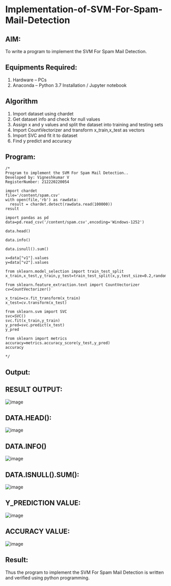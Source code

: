 # Implementation-of-SVM-For-Spam-Mail-Detection

## AIM:
To write a program to implement the SVM For Spam Mail Detection.

## Equipments Required:
1. Hardware – PCs
2. Anaconda – Python 3.7 Installation / Jupyter notebook

## Algorithm
1. Import dataset using chardet
2. Get dataset info and check for null values
3. Assign x and y values and split the dataset into training and testing sets
4. Import CountVectorizer and transform x_train,x_test as vectors
5. Import SVC and fit it to dataset
6. Find y predict and accuracy

## Program:
```
/*
Program to implement the SVM For Spam Mail Detection..
Developed by: Vigneshkumar V
RegisterNumber: 212220220054

import chardet
file='/content/spam.csv'
with open(file,'rb') as rawdata:
  result = chardet.detect(rawdata.read(100000))
result

import pandas as pd
data=pd.read_csv('/content/spam.csv',encoding='Windows-1252')

data.head()

data.info()

data.isnull().sum()

x=data["v1"].values
y=data["v2"].values

from sklearn.model_selection import train_test_split
x_train,x_test,y_train,y_test=train_test_split(x,y,test_size=0.2,random_state=0)

from sklearn.feature_extraction.text import CountVectorizer
cv=CountVectorizer()

x_train=cv.fit_transform(x_train)
x_test=cv.transform(x_test)

from sklearn.svm import SVC
svc=SVC()
svc.fit(x_train,y_train)
y_pred=svc.predict(x_test)
y_pred

from sklearn import metrics
accuracy=metrics.accuracy_score(y_test,y_pred)
accuracy

*/
```

## Output:

## RESULT OUTPUT:
![image](https://github.com/srimathi-25/Implementation-of-SVM-For-Spam-Mail-Detection/assets/114581999/6e5f3037-b7a5-490c-bc75-efed4cd2994f)
## DATA.HEAD():
![image](https://github.com/srimathi-25/Implementation-of-SVM-For-Spam-Mail-Detection/assets/114581999/52b8aafd-e3ce-49f0-ac1e-a41acda4e17c)
## DATA.INFO()
![image](https://github.com/srimathi-25/Implementation-of-SVM-For-Spam-Mail-Detection/assets/114581999/f327e2ef-bd0f-442b-9b1e-87eeebc7d143)
## DATA.ISNULL().SUM():
![image](https://github.com/srimathi-25/Implementation-of-SVM-For-Spam-Mail-Detection/assets/114581999/92fbf9da-f37d-4ba5-8e46-02c316046a9b)
## Y_PREDICTION VALUE:
![image](https://github.com/srimathi-25/Implementation-of-SVM-For-Spam-Mail-Detection/assets/114581999/dd583d3a-8b77-4538-b307-60851c164ca3)
## ACCURACY VALUE:
![image](https://github.com/srimathi-25/Implementation-of-SVM-For-Spam-Mail-Detection/assets/114581999/28f19c6f-2def-44fa-9c00-c37f9b7377ed)

## Result:
Thus the program to implement the SVM For Spam Mail Detection is written and verified using python programming.
